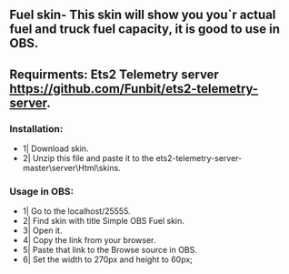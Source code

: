 ## Fuel skin- This skin will show you you`r actual fuel and truck fuel capacity, it is good to use in OBS.

## Requirments: Ets2 Telemetry server https://github.com/Funbit/ets2-telemetry-server.

### Installation:
- 1| Download skin.
- 2| Unzip this file and paste it to the ets2-telemetry-server-master\server\Html\skins.

### Usage in OBS: 
- 1| Go to the localhost/25555.
- 2| Find skin with title Simple OBS Fuel skin.
- 3| Open it.
- 4| Copy the link from your browser.
- 5| Paste that link to the Browse source in OBS.
- 6| Set the width to 270px and height to 60px; 
